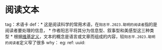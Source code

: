 # 阅读文本
tag：术语卡
def：* 这是阅读科学的常用术语，在`阳志平.2023.聪明的阅读者`指的是阅读者要处理的信息，
    * 作者阳志平将其分为信息型、叙事型和美感型这三种类型
    *  根据[维基定义](https://zh.wikipedia.org/zh-hans/%E6%96%87%E6%9C%AC)，文本的概念是语言或文章而组成的内容，较`阳志平.2023.聪明的阅读者`定义窄了很多
why：
eg:
ref:
uuid: